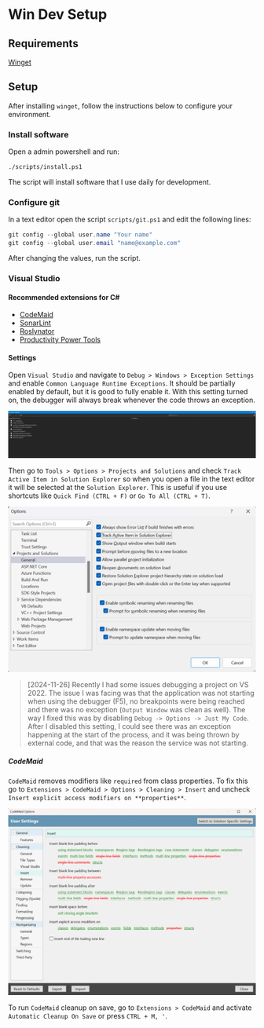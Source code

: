 # Win Dev Setup

## Requirements

[Winget](https://learn.microsoft.com/en-us/windows/package-manager/winget/)

## Setup

After installing `winget`, follow the instructions below to configure your environment.

### Install software

Open a admin powershell and run:

```sh
./scripts/install.ps1
```

The script will install software that I use daily for development.

### Configure git

In a text editor open the script `scripts/git.ps1` and edit the following lines:

```powershell
git config --global user.name "Your name"
git config --global user.email "name@example.com"
```

After changing the values, run the script.

### Visual Studio

#### Recommended extensions for C#

- [CodeMaid]()
- [SonarLint]()
- [Roslynator]()
- [Productivity Power Tools]()

#### Settings

Open `Visual Studio` and navigate to `Debug > Windows > Exception Settings` and enable `Common Language Runtime Exceptions`. It should be partially enabled by default, but it is good to fully enable it. With this setting turned on, the debugger will always break whenever the code throws an exception.

![alt text](docs/assets/visual-studio-clr-exceptions.png)

Then go to `Tools > Options > Projects and Solutions` and check `Track Active Item in Solution Explorer` so when you open a file in the text editor it will be selected at the `Solution Explorer`. This is useful if you use shortcuts like `Quick Find (CTRL + F)` or `Go To All (CTRL + T)`.

![alt text](docs/assets/visual-studio-track-active-item-solution-explorer.png)

> [2024-11-26] Recently I had some issues debugging a project on VS 2022. The issue I was facing was that the application was not starting when using the debugger (F5), no breakpoints were being reached and there was no exception (`Output Window` was clean as well). The way I fixed this was by disabling `Debug -> Options -> Just My Code`. After I disabled this setting, I could see there was an exception happening at the start of the process, and it was being thrown by external code, and that was the reason the service was not starting.

##### CodeMaid

`CodeMaid` removes modifiers like `required` from class properties. To fix this go to `Extensions > CodeMaid > Options > Cleaning > Insert` and uncheck `Insert explicit access modifiers on **properties**`.

![alt text](docs/assets/visual-studio-codemaid-access-modifiers-on-properties.png)

To run `CodeMaid` cleanup on save, go to `Extensions > CodeMaid` and activate `Automatic Cleanup On Save` or press `CTRL + M, '`.
